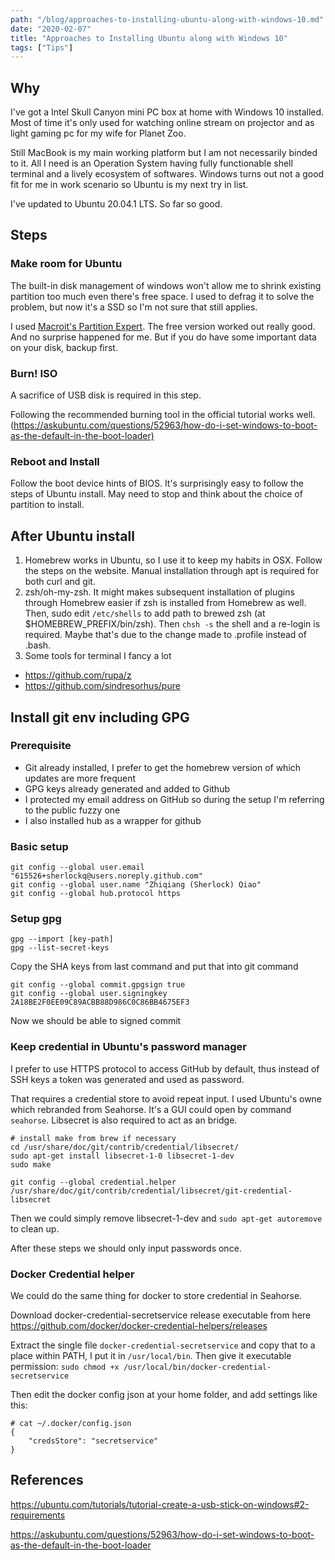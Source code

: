 ```yaml
---
path: "/blog/approaches-to-installing-ubuntu-along-with-windows-10.md"
date: "2020-02-07"
title: "Approaches to Installing Ubuntu along with Windows 10"
tags: ["Tips"]
---
```

## Why

I've got a Intel Skull Canyon mini PC box at home with Windows 10 installed. Most of time it's only used for watching online stream on projector and as light gaming pc for my wife for Planet Zoo.

Still MacBook is my main working platform but I am not necessarily binded to it. All I need is an Operation System having fully functionable shell terminal and a lively ecosystem of softwares. Windows turns out not a good fit for me in work scenario so Ubuntu is my next try in list.

I've updated to Ubuntu 20.04.1 LTS. So far so good. 

## Steps

### Make room for Ubuntu

The built-in disk management of windows won't allow me to shrink existing partition too much even there's free space. I used to defrag it to solve the problem, but now it's a SSD so I'm not sure that still applies.

I used [Macroit's Partition Expert](https://macrorit.com/partition-magic-manager/partition-expert-download.html). The free version worked out really good. And no surprise happened for me. But if you do have some important data on your disk, backup first.

### Burn! ISO

A sacrifice of USB disk is required in this step.

Following the recommended burning tool in the official tutorial works well. (<https://askubuntu.com/questions/52963/how-do-i-set-windows-to-boot-as-the-default-in-the-boot-loader)>

### Reboot and Install

Follow the boot device hints of BIOS. It's surprisingly easy to follow the steps of Ubuntu install. May need to stop and think about the choice of partition to install.

## After Ubuntu install

1. Homebrew works in Ubuntu, so I use it to keep my habits in OSX. Follow the steps on the website. Manual installation through apt is required for both curl and git.
2. zsh/oh-my-zsh. It might makes subsequent installation of plugins through Homebrew easier if zsh is installed from Homebrew as well. Then, sudo edit `/etc/shells` to add path to brewed zsh (at $HOMEBREW_PREFIX/bin/zsh). Then `chsh -s` the shell and a re-login is required. Maybe that's due to the change made to .profile instead of .bash. 
3. Some tools for terminal I fancy a lot

- <https://github.com/rupa/z>
- <https://github.com/sindresorhus/pure>

## Install git env including GPG

### Prerequisite

- Git already installed, I prefer to get the homebrew version of which updates are more frequent
- GPG keys already generated and added to Github
- I protected my email address on GitHub so during the setup I'm referring to the public fuzzy one
- I also installed hub as a wrapper for github

### Basic setup

```
git config --global user.email "615526+sherlockq@users.noreply.github.com"                                                    
git config --global user.name "Zhiqiang (Sherlock) Qiao"                                                                      
git config --global hub.protocol https                                                                                        
```

### Setup gpg

```
gpg --import [key-path]
gpg --list-secret-keys 
```
Copy the SHA keys from last command and put that into git command

```
git config --global commit.gpgsign true                                                                                       
git config --global user.signingkey 2A18BE2F0EE09C89ACBB88D986C0C86BB4675EF3                         
```

Now we should be able to signed commit

### Keep credential in Ubuntu's password manager

I prefer to use HTTPS protocol to access GitHub by default, thus instead of SSH keys a token was generated and used as password.

That requires a credential store to avoid repeat input. I used Ubuntu's owne which rebranded from Seahorse. It's a GUI could open by command `seahorse`. Libsecret is also required to act as an bridge.

```
# install make from brew if necessary
cd /usr/share/doc/git/contrib/credential/libsecret/
sudo apt-get install libsecret-1-0 libsecret-1-dev
sudo make

git config --global credential.helper /usr/share/doc/git/contrib/credential/libsecret/git-credential-libsecret
```

Then we could simply remove libsecret-1-dev and `sudo apt-get autoremove` to clean up.

After these steps we should only input passwords once.

### Docker Credential helper

We could do the same thing for docker to store credential in Seahorse.

Download docker-credential-secretservice release executable from here https://github.com/docker/docker-credential-helpers/releases

Extract the single file `docker-credential-secretservice` and copy that to a place within PATH, I put
it in `/usr/local/bin`. Then give it executable permission:
`sudo chmod +x /usr/local/bin/docker-credential-secretservice`

Then edit the docker config json at your home folder, and add settings like this:
```
# cat ~/.docker/config.json 
{
	"credsStore": "secretservice"
}
```
## References

<https://ubuntu.com/tutorials/tutorial-create-a-usb-stick-on-windows#2-requirements>

<https://askubuntu.com/questions/52963/how-do-i-set-windows-to-boot-as-the-default-in-the-boot-loader>
